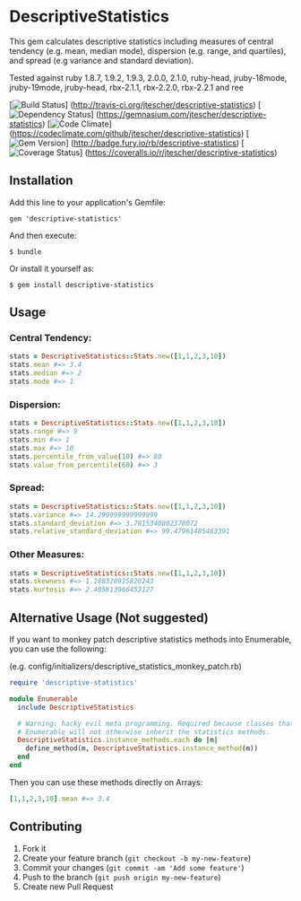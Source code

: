 # DescriptiveStatistics

This gem calculates descriptive statistics including measures of central tendency (e.g. mean, median mode), dispersion
(e.g. range, and quartiles), and spread (e.g variance and standard deviation).

Tested against ruby 1.8.7, 1.9.2, 1.9.3, 2.0.0, 2.1.0, ruby-head, jruby-18mode, jruby-19mode, jruby-head, rbx-2.1.1,
rbx-2.2.0, rbx-2.2.1 and ree

[![Build Status](https://secure.travis-ci.org/jtescher/descriptive-statistics.png)]
(http://travis-ci.org/jtescher/descriptive-statistics)
[![Dependency Status](https://gemnasium.com/jtescher/descriptive-statistics.png)]
(https://gemnasium.com/jtescher/descriptive-statistics)
[![Code Climate](https://codeclimate.com/github/jtescher/descriptive-statistics.png)]
(https://codeclimate.com/github/jtescher/descriptive-statistics)
[![Gem Version](https://badge.fury.io/rb/descriptive-statistics.png)]
(http://badge.fury.io/rb/descriptive-statistics)
[![Coverage Status](https://coveralls.io/repos/jtescher/descriptive-statistics/badge.png)]
(https://coveralls.io/r/jtescher/descriptive-statistics)
## Installation

Add this line to your application's Gemfile:

    gem 'descriptive-statistics'

And then execute:

    $ bundle

Or install it yourself as:

    $ gem install descriptive-statistics

## Usage

### Central Tendency:
```ruby
stats = DescriptiveStatistics::Stats.new([1,1,2,3,10])
stats.mean #=> 3.4
stats.median #=> 2
stats.mode #=> 1
```

### Dispersion:
```ruby
stats = DescriptiveStatistics::Stats.new([1,1,2,3,10])
stats.range #=> 9
stats.min #=> 1
stats.max #=> 10
stats.percentile_from_value(10) #=> 80
stats.value_from_percentile(60) #=> 3
```

### Spread:
```ruby
stats = DescriptiveStatistics::Stats.new([1,1,2,3,10])
stats.variance #=> 14.299999999999999
stats.standard_deviation #=> 3.7815340802378072
stats.relative_standard_deviation #=> 99.47961485463391
```

### Other Measures:
```ruby
stats = DescriptiveStatistics::Stats.new([1,1,2,3,10])
stats.skewness #=> 1.188328915820243
stats.kurtosis #=> 2.405613966453127
```

## Alternative Usage (Not suggested)
If you want to monkey patch descriptive statistics methods into Enumerable, you can use the following:

(e.g. config/initializers/descriptive_statistics_monkey_patch.rb)
```ruby
require 'descriptive-statistics'

module Enumerable
  include DescriptiveStatistics

  # Warning: hacky evil meta programming. Required because classes that have already included
  # Enumerable will not otherwise inherit the statistics methods.
  DescriptiveStatistics.instance_methods.each do |m|
    define_method(m, DescriptiveStatistics.instance_method(m))
  end
end
```

Then you can use these methods directly on Arrays:
```ruby
[1,1,2,3,10].mean #=> 3.4
```

## Contributing

1. Fork it
2. Create your feature branch (`git checkout -b my-new-feature`)
3. Commit your changes (`git commit -am 'Add some feature'`)
4. Push to the branch (`git push origin my-new-feature`)
5. Create new Pull Request
